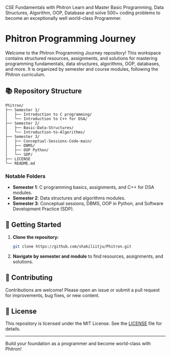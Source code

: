 CSE Fundamentals with Phitron
Learn and Master Basic Programming, Data Structures, Algorithm, OOP, Database and solve 500+ coding problems to become an exceptionally well world-class Programmer.

# Phitron Programming Journey

Welcome to the Phitron Programming Journey repository! This workspace contains structured resources, assignments, and solutions for mastering programming fundamentals, data structures, algorithms, OOP, databases, and more. It is organized by semester and course modules, following the Phitron curriculum.

## 📚 Repository Structure

```
Phitron/
├── Semester 1/
│   ├── Introduction to C programming/
│   └── Introduction to C++ for DSA/
├── Semester 2/
│   ├── Basic-Data-Structures/
│   └── Introduction-to-Algorithms/
├── Semester 3/
│   ├── Conceptual-Sessions-Code-main/
│   ├── DBMS/
│   ├── OOP Python/
│   └── SDP/
├── LICENSE
└── README.md
```

### Notable Folders
- **Semester 1**: C programming basics, assignments, and C++ for DSA modules.
- **Semester 2**: Data structures and algorithms modules.
- **Semester 3**: Conceptual sessions, DBMS, OOP in Python, and Software Development Practice (SDP).

## 🚀 Getting Started

1. **Clone the repository:**
	```sh
	git clone https://github.com/shakiliitju/Phitron.git
	```
2. **Navigate by semester and module** to find resources, assignments, and solutions.

## 🤝 Contributing

Contributions are welcome! Please open an issue or submit a pull request for improvements, bug fixes, or new content.

## 📄 License

This repository is licensed under the MIT License. See the [LICENSE](LICENSE) file for details.

---
Build your foundation as a programmer and become world-class with Phitron!
